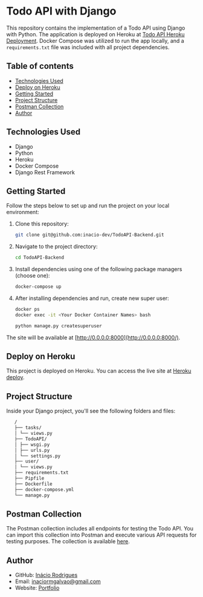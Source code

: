 # Todo API with Django

This repository contains the implementation of a Todo API using Django with Python. The application is deployed on Heroku at [Todo API Heroku Deployment](https://todo-api-inacio-014fd3adf0e4.herokuapp.com/admin/). Docker Compose was utilized to run the app locally, and a `requirements.txt` file was included with all project dependencies.

## Table of contents

- [Technologies Used](#technologies-used)
- [Deploy on Heroku](#deploy-on-heroku)
- [Getting Started](#getting-started)
- [Project Structure](#project-structure)
- [Postman Collection](#postman-collection)
- [Author](#author)

## Technologies Used

- Django
- Python
- Heroku
- Docker Compose
- Django Rest Framework

## Getting Started

Follow the steps below to set up and run the project on your local environment:

1. Clone this repository:

   ```bash
   git clone git@github.com:inacio-dev/TodoAPI-Backend.git
   ```

2. Navigate to the project directory:

   ```bash
   cd TodoAPI-Backend
   ```

3. Install dependencies using one of the following package managers (choose one):

   ```bash
   docker-compose up
   ```

4. After installing dependencies and run, create new super user:

   ```bash
   docker ps
   docker exec -it <Your Docker Container Names> bash
   
   python manage.py createsuperuser
   ```

The site will be available at [http://0.0.0.0:8000](http://0.0.0.0:8000/).

## Deploy on Heroku

This project is deployed on Heroku. You can access the live site at [Heroku deploy](https://todo-api-inacio-014fd3adf0e4.herokuapp.com/admin/).

## Project Structure

Inside your Django project, you'll see the following folders and files:

```bash
   /
   ├── tasks/
   │ └── views.py
   ├── TodoAPI/
   │ ├── wsgi.py
   │ ├── urls.py
   │ └── settings.py
   ├── user/
   │ └── views.py
   ├── requirements.txt
   ├── Pipfile
   ├── Dockerfile
   ├── docker-compose.yml
   └── manage.py
```

## Postman Collection

The Postman collection includes all endpoints for testing the Todo API. You can import this collection into Postman and execute various API requests for testing purposes. The collection is available [here](https://www.postman.com/lunar-module-meteorologist-16957499/workspace/todo-api/collection/28810526-237c9353-d6e6-479f-a3cd-f4bca57580ea?action=share&creator=28810526).

## Author

- GitHub: [Inácio Rodrigues](https://github.com/inacio-dev)
- Email: inaciormgalvao@gmail.com
- Website: [Portfolio](https://inacio-rodrigues.vercel.app/en)
